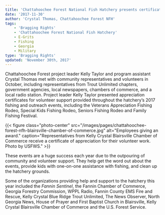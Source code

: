 ```yaml
---
title: 'Chattahoochee Forest National Fish Hatchery presents certificates honoring volunteer support'
date: '2017-11-30'
author: 'Crystal Thomas, Chattahoochee Forest NFH'
tags:
    - 'Bragging Rights'
    - 'Chattahoochee Forest National Fish Hatchery'
    - E-Grits
    - Fishing
    - Georgia
    - Military
type: 'Bragging Rights'
updated: 'November 30th, 2017'
---
```


Chattahoochee Forest project leader Kelly Taylor and program assistant Crystal Thomas met with community representatives and volunteers in October, including representatives from Trout Unlimited chapters, government agencies, local newspapers, chambers of commerce, and a local radio station. Project leader Kelly Taylor presented appreciation certificates for volunteer support provided throughout the hatchery’s 2017 fishing and outreach events, including the Veterans Appreciation Fishing Rodeo, Special Kids Fishing Rodeo, Seniors Fishing Rodeo and Family Fishing Festival. 

{{< figure class="photo-center" src="/images/pages/chattahoochee-forest-nfh-blairsville-chamber-of-commerce.jpg" alt="Employees giving an award." caption="Representatives from Kelly Crystal Blairsville Chamber of Commerce receive a certificate of appreciation for their volunteer work. Photo by USFWS." >}}

These events are a huge success each year due to the outpouring of community and volunteer support. They help get the word out about the events,  provide kids with one-on-one assistance with fishing, and clean up the hatchery grounds.

Some of the organizations providing help and support to the hatchery this year included the _Fannin Sentinel_, the Fannin Chamber of Commerce, Georgia Forestry Commission, WPPL Radio, Fannin County EMS Fire and Rescue, Kelly Crystal Blue Ridge Trout Unlimited, The News Observer, North Georgia News, House of Prayer and First Baptist Church in Blairsville, Kelly Crystal Blairsville Chamber of Commerce and the U.S. Forest Service. 
